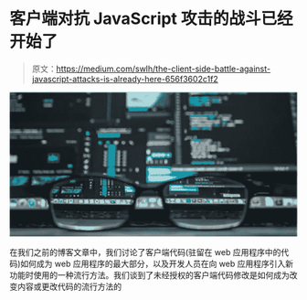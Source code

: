 # 客户端对抗 JavaScript 攻击的战斗已经开始了

> 原文：<https://medium.com/swlh/the-client-side-battle-against-javascript-attacks-is-already-here-656f3602c1f2>

![](img/77355d844f7d55789f7c999b5322cb2a.png)

在我们之前的博客文章中，我们讨论了客户端代码(驻留在 web 应用程序中的代码)如何成为 web 应用程序的最大部分，以及开发人员在向 web 应用程序引入新功能时使用的一种流行方法。我们谈到了未经授权的客户端代码修改是如何成为改变内容或更改代码的流行方法的